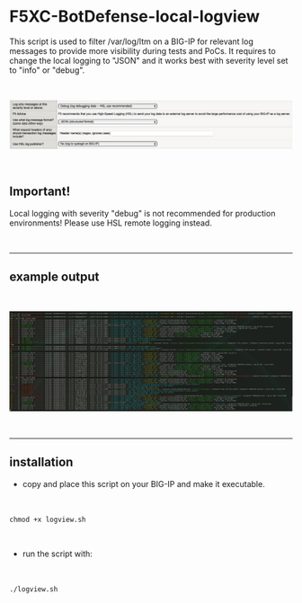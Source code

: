 # F5XC-BotDefense-local-logview

This script is used to filter /var/log/ltm on a BIG-IP for relevant log messages to provide more visibility during tests and PoCs. It requires to change the local logging to "JSON" and it works best with severity level set to "info" or "debug". 

<br /> 

![example](/images/picture-02.png)

<br /> 

## Important!
Local logging with severity "debug" is not recommended for production environments! Please use HSL remote logging instead.

<br /> 

---

## example output

<br /> 

![example](/images/picture-01.png)

<br /> 

---

## installation

* copy and place this script on your BIG-IP and make it executable.

<br /> 

`chmod +x logview.sh`

<br /> 

* run the script with:

<br /> 

`./logview.sh`

